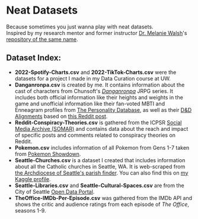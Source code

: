 # Neat Datasets
Because sometimes you just wanna play with neat datasets. 
<br>
Inspired by my research mentor and former instructor [Dr. Melanie Walsh](https://melaniewalsh.org/)'s [repository of the same name](https://github.com/melaniewalsh/Neat-Datasets).

## Dataset Index:
- **2022-Spotify-Charts.csv** and **2022-TikTok-Charts.csv** were the datasets for a project I made in my Data Curation course at UW.
- **Danganronpa.csv** is created by me. It contains information about the cast of characters from Chunsoft's *[Danganronpa](https://danganronpa.us/)* JRPG series. It includes both official information like their heights and weights in the game and unofficial information like their fan-voted MBTI and Enneagram profiles from [The Personality Database](https://www.personality-database.com/), as well as their [D&D Alignments](https://dungeonsdragons.fandom.com/wiki/Alignment) based on [this Reddit post](https://preview.redd.it/8xirl75dgy781.png?auto=webp&s=5fea6c4c98b35ebc737fc62242f1d0bb40c27733). 
- **Reddit-Conspiracy-Theories.csv** is gathered from the ICPSR [Social Media Archive (SOMAR)](https://socialmediaarchive.org/?ln=en) and contains data about the reach and impact of specific posts and comments related to conspiracy theories on Reddit.
- **Pokemon.csv** includes information of all Pokemon from Gens 1-7 taken from [Pokemon Showdown](https://play.pokemonshowdown.com/).
- **Seattle-Churches.csv** is a dataset I created that includes information about all the Catholic churches in Seattle, WA. It is web-scraped from [the Archdiocese of Seattle's parish finder](https://archseattle.org/parish-finder/). You can also find this on [my Kaggle profile](https://www.kaggle.com/datasets/chesspiece99/archdiocese-of-seattle-churches).
- **Seattle-Libraries.csv** and **Seattle-Cultural-Spaces.csv** are from the City of Seattle [Open Data Portal](https://data.seattle.gov/).
- **TheOffice-IMDb-Per-Episode.csv** was gathered from the IMDb API and shows the critic and audience ratings from each episode of *The Office*, seasons 1-9.

